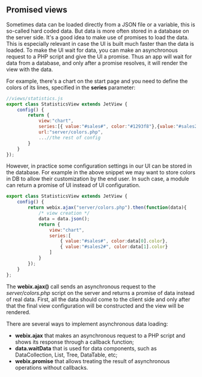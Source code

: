 ## Promised views

Sometimes data can be loaded directly from a JSON file or a variable, this is so-called hard coded data. But data is more often stored in a database on the server side. It's a good idea to make use of promises to load the data. This is especially relevant in case the UI is built much faster than the data is loaded. To make the UI wait for data, you can make an asynchronous request to a PHP script and give the UI a promise. Thus an app will wait for data from a database, and only after a promise resolves, it will render the view with the data.

For example, there's a chart on the start page and you need to define the colors of its lines, specified in the **series** parameter:

```js
//views/statistics.js
export class StatisticsView extends JetView {
    config() {
        return {
            view:"chart",
            series:[{ value:"#sales#", color:"#1293f8"},{value:"#sales2#", color:"#66cc00"}],
            url:"server/colors.php",
            ...//the rest of config
        }
    }
});
```

However, in practice some configuration settings in our UI can be stored in the database. For example in the above snippet we may want to store colors in DB to allow their customization by the end user. In such case, a module can return a promise of UI instead of UI configuration.

```js
export class StatisticsView extends JetView {
    config() { 
        return webix.ajax("server/colors.php").then(function(data){      //будет это работать?
            /* view creation */
            data = data.json();
            return {
                view:"chart",
                series:[
                    { value:"#sales#", color:data[0].color},
                    { value:"#sales2#", color:data[1].color}
                ]
            }
        });
    }
};
```

The **webix.ajax\(\)** call sends an asynchronous request to the _server/colors.php_ script on the server and returns a promise of data instead of real data. First, all the data should come to the client side and only after that the final view configuration will be constructed and the view will be rendered.

There are several ways to implement asynchronous data loading:

* **webix.ajax** that makes an asynchronous request to a PHP script and shows its response through a callback function;
* **data.waitData** that is used for data components, such as DataCollection, List, Tree, DataTable, etc;
* **webix.promise** that allows treating the result of asynchronous operations without callbacks.



